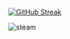 [![GitHub Streak](https://streak-stats.demolab.com?user=illbeyourdream&theme=dark&locale=ko&date_format=%5BY.%5Dn.j&exclude_days=Sun%2CSat)](https://git.io/streak-stats)

![steam]([https://img.shields.io/badge/JavaScript-F7DF1E?style=for-the-badge&logo=JavaScript&logoColor=white](https://img.shields.io/badge/Steam-000000?style=for-the-badge&logo=steam&logoColor=white)https://img.shields.io/badge/Steam-000000?style=for-the-badge&logo=steam&logoColor=white)

